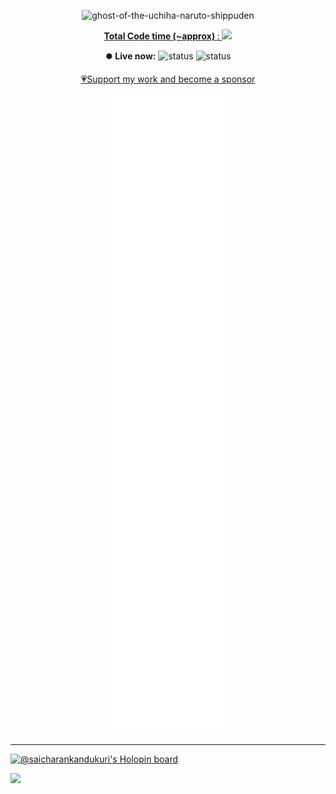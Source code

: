 <div>
<p align="center">
  <img src="https://user-images.githubusercontent.com/68287637/212882218-4bcc2eae-08a4-4175-a8cc-afb00ed0087a.gif" alt="ghost-of-the-uchiha-naruto-shippuden">
</p>
</div>


<a href="https://wakatime.com/@4da1d8cc-2bc6-4e31-a253-9f0f04e754be">
<p align="center">
<strong>Total Code time (~approx) </strong>: <img src="https://wakatime.com/badge/user/4da1d8cc-2bc6-4e31-a253-9f0f04e754be.svg">
</p>
</a>

<div align="center">

<strong>⏺️ Live now:</strong>
![status](https://badge.stateful.com/SaicharanKandukuri/dnd.svg)
![status](https://badge.stateful.com/SaicharanKandukuri/status.svg)

</div>
<div align="center">
  
[💗Support my work and become a sponsor](https://github.com/sponsors/SaicharanKandukuri?o=esb)
  
</div>
<!-- add more on discord SaicharanKandukuri#3741 👌-->
<p align="center">
<img src="github-metrics.svg" >
</p>

<hr>

[![@saicharankandukuri's Holopin board](https://holopin.io/api/user/board?user=saicharankandukuri)](https://holopin.io/@saicharankandukuri)

</a>
<a href="https://visitorbadge.io/status?path=https%3A%2F%2Fgithub.com%2FSaicharanKandukuri" target="_blank"><img src="https://api.visitorbadge.io/api/combined?path=https%3A%2F%2Fgithub.com%2FSaicharanKandukuri&label=%F0%9F%93%B8+%E3%83%93%E3%82%B8%E3%82%BF%E3%83%BC%E3%82%BA%20(VISITORS)&countColor=%23ba68c8" align="left"></a>

